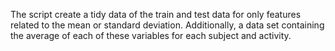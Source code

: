 The script create a tidy data of the train and test data for only features related to the mean or standard deviation. 
Additionally, a data set containing the average of each of these variables for each subject and activity.
